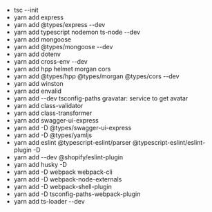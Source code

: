 - tsc --init
- yarn add express
- yarn add @types/express --dev
- yarn add typescript nodemon ts-node --dev
- yarn add mongoose
- yarn add @types/mongoose --dev
- yarn add dotenv
- yarn add cross-env --dev
- yarn add hpp helmet morgan cors
- yarn add @types/hpp @types/morgan @types/cors --dev
- yarn add winston
- yarn add envalid
- yarn add --dev tsconfig-paths
  gravatar: service to get avatar
- yarn add class-validator
- yarn add class-transformer
- yarn add swagger-ui-express
- yarn add -D @types/swagger-ui-express
- yarn add -D @types/yamljs
- yarn add eslint @typescript-eslint/parser @typescript-eslint/eslint-plugin -D
- yarn add --dev @shopify/eslint-plugin
- yarn add husky -D
- yarn add -D webpack webpack-cli
- yarn add -D webpack-node-externals
- yarn add -D webpack-shell-plugin
- yarn add -D tsconfig-paths-webpack-plugin
- yarn add ts-loader --dev
